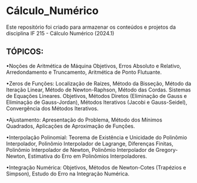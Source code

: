 # Cálculo_Numérico
Este repositório foi criado para armazenar os conteúdos e projetos da disciplina IF 215 - Cálculo Numérico (2024.1) </p>


## TÓPICOS:
•Noções de Aritmética de Máquina
Objetivos, Erros Absoluto e Relativo, Arredondamento e Truncamento, Aritmética de Ponto Flutuante.

•Zeros de Funções:
Localização de Raízes, Método da Bisseção, Método da Iteração Linear, Método de Newton-Raphson, Método das Cordas.
Sistemas de Equações Lineares.
Objetivos, Métodos Diretos (Eliminação de Gauss e Eliminação de Gauss-Jordan), Métodos Iterativos (Jacobi e Gauss-Seidel), Convergência dos Métodos Iterativos.

•Ajustamento:
Apresentação do Problema, Método dos Mínimos Quadrados, Aplicações de Aproximação de Funções.

•Interpolação Polinomial:
Teorema de Existência e Unicidade do Polinômio Interpolador, Polinômio Interpolador de Lagrange, Diferenças Finitas, Polinômio Interpolador de Newton, Polinômio Interpolador de Gregory-Newton, Estimativa do Erro em Polinômios Interpoladores.

•Integração Numérica:
Objetivos, Métodos de Newton-Cotes (Trapézios e Simpson), Estudo do Erro na Integração Numérica.

